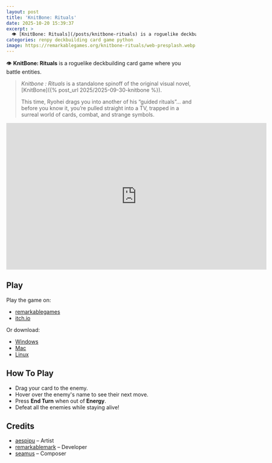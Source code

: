 ```yaml
---
layout: post
title: 'KnitBone: Rituals'
date: 2025-10-20 15:39:37
excerpt: >
  👁️ [KnitBone: Rituals](/posts/knitbone-rituals) is a roguelike deckbuilding card game where you battle entities.
categories: renpy deckbuilding card game python
image: https://remarkablegames.org/knitbone-rituals/web-presplash.webp
---
```


👁️ **KnitBone: Rituals** is a roguelike deckbuilding card game where you battle entities.

> _Knitbone : Rituals_ is a standalone spinoff of the original visual novel, [KnitBone]({% post_url 2025/2025-09-30-knitbone %}).
>
> This time, Ryohei drags you into another of his “guided rituals”... and before you know it, you’re pulled straight into a TV, trapped in a surreal world of cards, combat, and strange symbols.

<iframe src="https://remarkablegames.org/knitbone-rituals/" frameBorder="0" width="690" height="388" style="display: block; margin: 0 auto;"></iframe>

## Play

Play the game on:

- [remarkablegames](https://remarkablegames.org/knitbone-rituals)
- [itch.io](https://remarkablegames.itch.io/knitbone-rituals)

Or download:

- [Windows](https://github.com/remarkablegames/knitbone-rituals/releases/latest/download/win.zip)
- [Mac](https://github.com/remarkablegames/knitbone-rituals/releases/latest/download/mac.zip)
- [Linux](https://github.com/remarkablegames/knitbone-rituals/releases/latest/download/pc.zip)

## How To Play

- Drag your card to the enemy.
- Hover over the enemy's name to see their next move.
- Press **End Turn** when out of **Energy**.
- Defeat all the enemies while staying alive!

## Credits

- [aespipu](https://aespipu.itch.io/) – Artist
- [remarkablemark](https://github.com/remarkablemark) – Developer
- [seamus](https://seemvevo.itch.io/) – Composer
